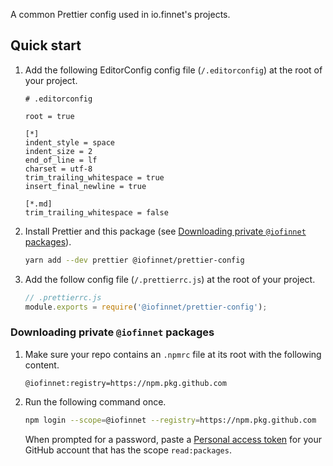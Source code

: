 A common Prettier config used in io.finnet's projects.

## Quick start

1. Add the following EditorConfig config file (`/.editorconfig`) at the root of your project.

   ```editorconfig
   # .editorconfig

   root = true

   [*]
   indent_style = space
   indent_size = 2
   end_of_line = lf
   charset = utf-8
   trim_trailing_whitespace = true
   insert_final_newline = true

   [*.md]
   trim_trailing_whitespace = false
   ```

2. Install Prettier and this package (see
   [Downloading private `@iofinnet` packages](#downloading-private-iofinnet-packages)).

   ```bash
   yarn add --dev prettier @iofinnet/prettier-config
   ```

3. Add the follow config file (`/.prettierrc.js`) at the root of your project.

   ```js
   // .prettierrc.js
   module.exports = require('@iofinnet/prettier-config');
   ```

### Downloading private `@iofinnet` packages

1. Make sure your repo contains an `.npmrc` file at its root with the following content.

   ```.npmrc
   @iofinnet:registry=https://npm.pkg.github.com
   ```

2. Run the following command once.

   ```bash
   npm login --scope=@iofinnet --registry=https://npm.pkg.github.com
   ```

   When prompted for a password, paste a [Personal access token](https://github.com/settings/tokens) for your GitHub
   account that has the scope `read:packages`.
